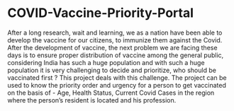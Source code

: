 # COVID-Vaccine-Priority-Portal
After a long research, wait and learning, we as a nation have been able to develop the vaccine for our citizens, to immunize them against the Covid. After the development of vaccine, the next problem we are facing these days is to ensure proper distribution of vaccine among the general public, considering India has such a huge population and with such a huge population it is very challenging to decide and prioritize, who should be vaccinated first ? 
This project deals with this challenge. The project can be used to know the priority order and urgency for a person to get vaccinated on the basis of - Age, Health Status, Current Covid Cases in the region where the person’s resident is located and his profession.
